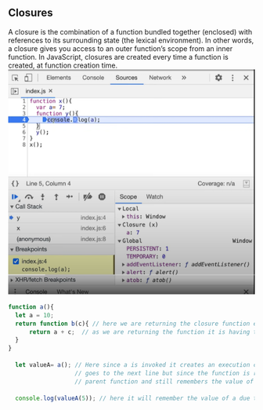 ## Closures

A closure is the combination of a function bundled together (enclosed) with references to its surrounding state (the lexical environment). In other words, a closure gives you access to an outer function’s scope from an inner function. In JavaScript, closures are created every time a function is created, at function creation time.
![](../images/core-js-02.png)
```js
function a(){
  let a = 10;
  return function b(c){ // here we are returning the closure function enclosed with the             environment             (lexical scope)
      return a + c;  // as we are returning the function it is having the value of a too but hasnt done anything yet with it
  }
}

  let valueA= a(); // Here since a is invoked it creates an execution context but that gets deleted when it 
                   // goes to the next line but since the function is returned it creates a closure on to the 
                   // parent function and still remembers the value of a due to closure. 
                   
  console.log(valueA(5)); // here it will remember the value of a due to closure 
```

